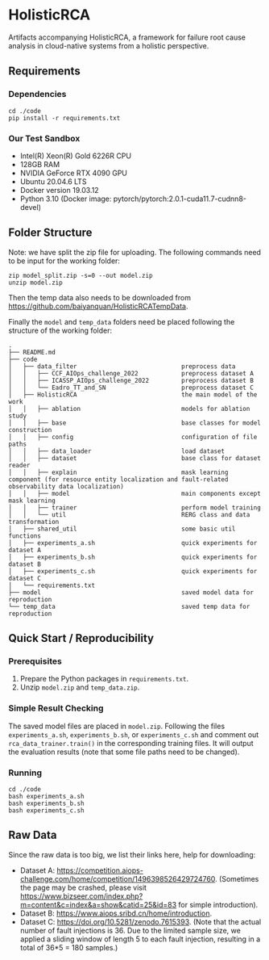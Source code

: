 # HolisticRCA

Artifacts accompanying HolisticRCA, a framework for failure root cause analysis in cloud-native systems from a holistic perspective. 

## Requirements

### Dependencies

````
cd ./code
pip install -r requirements.txt
````

### Our Test Sandbox

- Intel(R) Xeon(R) Gold 6226R CPU
- 128GB RAM
- NVIDIA GeForce RTX 4090 GPU
- Ubuntu 20.04.6 LTS
- Docker version 19.03.12
- Python 3.10 (Docker image: pytorch/pytorch:2.0.1-cuda11.7-cudnn8-devel)

## Folder Structure

Note: we have split the zip file for uploading. The following commands need to be input for the working folder:
````
zip model_split.zip -s=0 --out model.zip
unzip model.zip
````
Then the temp data also needs to be downloaded from https://github.com/baiyanquan/HolisticRCATempData.

Finally the ``model`` and ``temp_data`` folders need be placed following the structure of the working folder:
````
.
├── README.md
├── code                                          
│   ├── data_filter                             preprocess data
│   │   ├── CCF_AIOps_challenge_2022            preprocess dataset A
│   │   ├── ICASSP_AIOps_challenge_2022         preprocess dataset B
│   │   └── Eadro_TT_and_SN                     preprocess dataset C
│   ├── HolisticRCA                             the main model of the work
│   │   ├── ablation                            models for ablation study
│   │   ├── base                                base classes for model construction
│   │   ├── config                              configuration of file paths
│   │   ├── data_loader                         load dataset
│   │   ├── dataset                             base class for dataset reader
│   │   ├── explain                             mask learning component (for resource entity localization and fault-related observability data localization)
│   │   ├── model                               main components except mask learning
│   │   ├── trainer                             perform model training
│   │   └── util                                RERG class and data transformation
│   ├── shared_util                             some basic util functions
│   ├── experiments_a.sh                        quick experiments for dataset A
│   ├── experiments_b.sh                        quick experiments for dataset B
│   ├── experiments_c.sh                        quick experiments for dataset C
│   └── requirements.txt
├── model                                       saved model data for reproduction
└── temp_data                                   saved temp data for reproduction
````

## Quick Start / Reproducibility

### Prerequisites

1. Prepare the Python packages in ``requirements.txt``.
2. Unzip ``model.zip`` and ``temp_data.zip``.

### Simple Result Checking

The saved model files are placed in ``model.zip``. Following the files ``experiments_a.sh``, ``experiments_b.sh``, or ``experiments_c.sh`` and comment out ``rca_data_trainer.train()`` in the corresponding training files. It will output the evaluation results (note that some file paths need to be changed).

### Running

````
cd ./code
bash experiments_a.sh
bash experiments_b.sh
bash experiments_c.sh
````

## Raw Data

Since the raw data is too big, we list their links here, help for downloading:

- Dataset A: https://competition.aiops-challenge.com/home/competition/1496398526429724760. (Sometimes the page may be crashed, please visit https://www.bizseer.com/index.php?m=content&c=index&a=show&catid=25&id=83 for simple introduction).
- Dataset B: https://www.aiops.sribd.cn/home/introduction.
- Dataset C: https://doi.org/10.5281/zenodo.7615393. (Note that the actual number of fault injections is 36. Due to the limited sample size, we applied a sliding window of length 5 to each fault injection, resulting in a total of 36*5 = 180 samples.)
